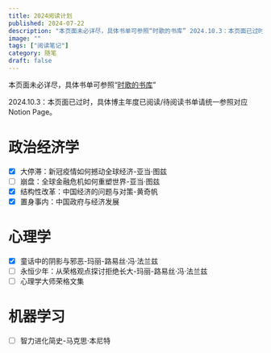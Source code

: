 ```yaml
---
title: 2024阅读计划
published: 2024-07-22
description: "本页面未必详尽，具体书单可参照“时歌的书库” 2024.10.3：本页面已过时，具体博主年度已阅读/待阅读书单请统一参照对应Notion Page。 政治经济学 大停滞：新冠疫情如何撼动全球经济-亚当·图兹 崩盘：全球金融危机如何重塑世界-亚当·图兹 结构"
image: ""
tags: ["阅读笔记"]
category: 随笔
draft: false
---
```


本页面未必详尽，具体书单可参照“[时歌的书库](https://lap1s.notion.site/4b32b0888f3447db9099fb3d8761e735?pvs=4)”

2024.10.3：本页面已过时，具体博主年度已阅读/待阅读书单请统一参照对应Notion Page。

# 政治经济学

* [X] 大停滞：新冠疫情如何撼动全球经济-亚当·图兹
* [ ] 崩盘：全球金融危机如何重塑世界-亚当·图兹
* [X] 结构性改革：中国经济的问题与对策-黄奇帆
* [X] 置身事内：中国政府与经济发展

# 心理学

* [X] 童话中的阴影与邪恶-玛丽-路易丝·冯·法兰兹
* [ ] 永恒少年：从荣格观点探讨拒绝长大-玛丽-路易丝·冯·法兰兹
* [ ] 心理学大师荣格文集

# 机器学习

* [ ] 智力进化简史-马克思·本尼特
